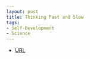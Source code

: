 ```yaml
---
layout: post
title: Thinking Fast and Slow
tags:
- Self-Development
- Science
---
```



- [URL](https://www.amazon.com/Thinking-Fast-Slow-Daniel-Kahneman/dp/0374533555/ref=tmm_pap_swatch_0?_encoding=UTF8&qid=1497748526&sr=1-1)
